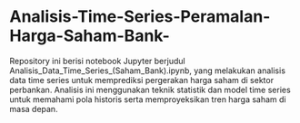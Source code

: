 # Analisis-Time-Series-Peramalan-Harga-Saham-Bank-
Repository ini berisi notebook Jupyter berjudul Analisis_Data_Time_Series_(Saham_Bank).ipynb, yang melakukan analisis data time series untuk memprediksi pergerakan harga saham di sektor perbankan. Analisis ini menggunakan teknik statistik dan model time series untuk memahami pola historis serta memproyeksikan tren harga saham di masa depan.
